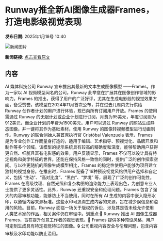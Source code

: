 # ​Runway推全新AI图像生成器Frames，打造电影级视觉表现

**发布日期**: 2025年1月18号 10:40

![新闻图片](https://upload.chinaz.com/2025/0118/6387279359236549523525858.png)

**新闻链接**: [点击查看原文](https://www.aibase.com/zh/news/14821)

## 内容

AI 媒体科技公司 Runway 宣布推出其最新的文本生成图像模型 ——Frames。作为一家以 AI 视频模型闻名的公司，Runway 此举意在扩展其在图像创作领域的影响力。Frames 的推出，获得了用户的广泛好评，尤其在生成电影般的视觉效果方面，备受赞誉。该模型在2024年11月首次公布，并在过去几周内先行供给 Runway 创作者计划的用户进行体验，现已向所有订阅用户开放。Frames 的使用需通过 Runway 的无限计划或企业计划进行订阅，月费为95美元，年度订阅则为912美元，而企业计划的年费为1500美元。用户可以通过 Runway 的网站生成静态图像，并一键将其作为基础素材，使用 Runway 的图像转视频模型进行动画制作。Runway 的联合创始人兼首席执行官 Cristóbal Valenzuela 表示，Frames 是为专业创作工作而量身打造的，适用于编辑、艺术指导、预视觉化、品牌开发和制作等多个领域。该模型的提示系统具有较高的精确度和深度，能够帮助用户获得更自然、细腻且富有电影感的效果。用户反馈显示，Frames 不仅可以设计具有特定视角和美学特征的世界，还能在保持风格一致性的同时，提供广泛的创作探索空间。与以往更随机的图像生成模型相比，Frames 的稳定性使用户能够为项目建立独特的视觉身份。在推出时，Frames 配备了19种预设视觉风格供用户选择和自定义，包括 “生动”、“高对比度”、“黑白”、“梦境” 等，展现了广泛的创作可能性。Frames 在高级纹理、自然光照和复杂构图的渲染能力上表现出色，为创意专业人士提供了更多灵活性。此外，Runway 还重视安全和伦理问题。Frames 包含了强大的内容审核功能，能够防止不当使用，同时在所有 AI 生成的内容中嵌入隐形水印，以遵循内容来源标准。这些水印可追溯生成内容的来源，旨在减少误信息和滥用的风险。目前，Runway 面临一场关于版权的诉讼，涉及其是否未经允许使用人类艺术家的作品，相关案件仍在审理中。划重点:🌟 Runway 推出 AI 图像生成器 Frames，旨在提升创意工作者的视觉表现。🎨 Frames 提供多种预设风格，用户可定制生成具有特定视觉特征的图像。🔒 公司重视内容安全与伦理问题，包含内容审核及水印功能以防止滥用。
